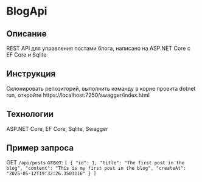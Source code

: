 # BlogApi
## Описание
REST API для управления постами блога, написано на ASP.NET Core с EF Core и Sqlite
## Инструкция
Склонировать репозиторий, выполнить команду в корне проекта dotnet run, откройте https://localhost:7250/swagger/index.html
## Технологии
ASP.NET Core, EF Core, Sqlite, Swagger
## Пример запроса
GET `/api/posts` ответ:
`
[
    {
        "id": 1,
        "title": "The first post in the blog",
        "content": "This is my first post in the blog",
        "createAt": "2025-05-12T19:32:26.3503116"
    }
]
`